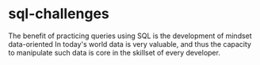 # sql-challenges

The benefit of practicing queries using SQL is the development of mindset data-oriented
In today's world data is very valuable, and thus the capacity to manipulate such data is
core in the skillset of every developer.
